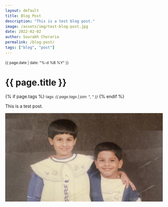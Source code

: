 ```yaml
---
layout: default
title: Blog Post
description: "This is a test blog post."
image: /assets/img/test-blog-post.jpg
date: 2022-02-02
author: Sourabh Choraria
permalink: /blog-post/
tags: ["blog", "post"]
---
```


<small>{{ page.date | date: "%-d %B %Y" }}</small>
<h1>{{ page.title }}</h1>

<p>
{% if page.tags %}
  <small>tags: <em>{{ page.tags | join: "</em>, <em>" }}</em></small>
{% endif %}
</p>

This is a test post.

![Monkey Business](/assets/img/test-blog-post.jpg)
